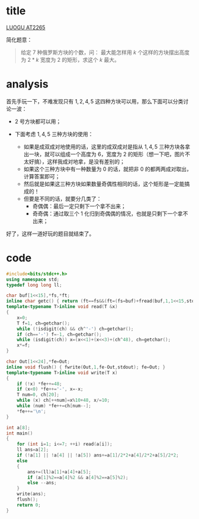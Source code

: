 # title

[LUOGU AT2265](https://www.luogu.org/problem/AT2265)

简化题意：

> 给定 $7$ 种俄罗斯方块的个数，问： 最大能怎样用 $k$ 个这样的方块摆出高度为 $2*k$ 宽度为 $2$ 的矩形，求这个 $k$ 最大。

# analysis

首先手玩一下，不难发现只有 $1,2,4,5$ 这四种方块可以用，那么下面可以分类讨论一波：

- $2$ 号方块都可以用；

- 下面考虑 $1,4,5$ 三种方块的使用：
  * 如果是成双成对地使用的话，这里的成双成对是指从 $1,4,5$ 三种方块各拿出一块，就可以组成一个高度为 6，宽度为 2 的矩形（想一下吧，图片不太好搞），这样我成对地拿，是没有差别的；
  * 如果这个三种方块中有一种数量为 0 的话，就把非 0 的都两两成对取出，计算答案即可；
  * 然后就是如果这三种方块如果数量奇偶性相同的话，这个矩形是一定能搞成的！
  * 但要是不同的话，就要分几类了：
    + 奇偶偶：最后一定只剩下一个拿不出来；
    + 奇奇偶：通过取三个 1 化归到奇偶偶的情况，也就是只剩下一个拿不出来；

好了，这样一道好玩的题目就结束了。

# code

```cpp
#include<bits/stdc++.h>
using namespace std;
typedef long long ll;

char buf[1<<15],*fs,*ft;
inline char getc() { return (ft==fs&&(ft=(fs=buf)+fread(buf,1,1<<15,stdin),ft==fs))?0:*fs++; }
template<typename T>inline void read(T &x)
{
    x=0;
    T f=1, ch=getchar();
    while (!isdigit(ch) && ch^'-') ch=getchar();
    if (ch=='-') f=-1, ch=getchar();
    while (isdigit(ch)) x=(x<<1)+(x<<3)+(ch^48), ch=getchar();
    x*=f;
}

char Out[1<<24],*fe=Out;
inline void flush() { fwrite(Out,1,fe-Out,stdout); fe=Out; }
template<typename T>inline void write(T x)
{
    if (!x) *fe++=48;
    if (x<0) *fe++='-', x=-x;
    T num=0, ch[20];
    while (x) ch[++num]=x%10+48, x/=10;
    while (num) *fe++=ch[num--];
    *fe++='\n';
}

int a[8];
int main()
{
	for (int i=1; i<=7; ++i) read(a[i]);
	ll ans=a[2];
	if (!a[1] || !a[4] || !a[5]) ans+=a[1]/2*2+a[4]/2*2+a[5]/2*2;
	else
	{
		ans+=(ll)a[1]+a[4]+a[5];
		if (a[1]%2==a[4]%2 && a[4]%2==a[5]%2);
		else --ans;
	}
	write(ans);
	flush();
	return 0;
}
```